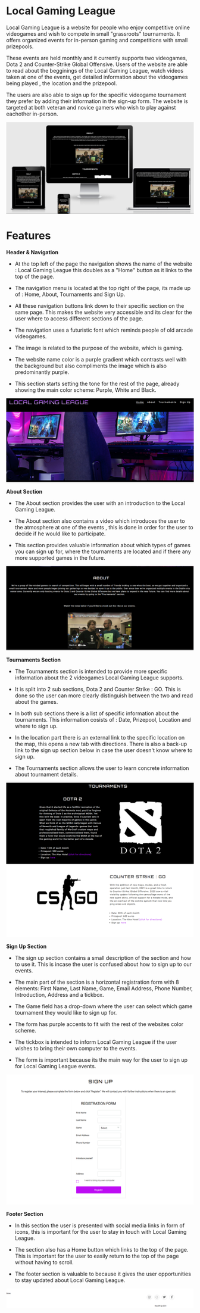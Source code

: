 # Local Gaming League
Local Gaming League is a website for people who enjoy competitive online videogames and wish to compete in small "grassroots" tournaments. It offers organized events for in-person gaming and competitions with small prizepools. 

These events are held monthly and it currently supports two videogames, Dota 2 and Counter-Strike Global Offensive.
Users of the website are able to read about the begginings of the Local Gaming League, watch videos taken at one of the events, get detailed information about the videogames being played , the location and the prizepool.

The users are also able to sign up for the specific videogame tournament they prefer by adding their information in the sign-up form. The website is targeted at both veteran and novice gamers who wish to play against eachother in-person.

![responsive](assets/css/images/responsive.PNG)


# Features


**Header & Navigation**

- At the top left of the page the navigation shows the name of the website : Local Gaming League this doubles as a "Home" button as it links to the top of the page. 

- The navigation menu is located at the top right of the page, its made up of : Home, About, Tournaments and Sign Up. 

- All these navigation buttons link down to their specific section on the same page. This makes the website very accessible and its clear for the user where to access different sections of the page.
- The navigation uses a futuristic font which reminds people of old arcade videogames.
- The image is related to the purpose of the website, which is gaming.
- The website name color is a purple gradient which contrasts well with the background but also compliments the image which is also predominantly purple.
- This section starts setting the tone for the rest of the page, already showing the main color scheme: Purple, White and Black.

![headernavigation](assets/css/images/headernavi.PNG)

**About Section**

- The About section provides the user with an introduction to the Local Gaming League.

- The About section also contains a video which introduces the user to the atmosphere at one of the events , this is done in order for the user to decide if he would like to participate.

- This section provides valuable information about which types of games you can sign up for, where the tournaments are located and if there any more supported games in the future.

![about](assets/css/images/aboutsection.PNG)

**Tournaments Section**

- The Tournaments section is intended to provide more specific information about the 2 videogames Local Gaming League supports.

- It is split into 2 sub sections, Dota 2 and Counter Strike : GO. This is done so the user can more clearly distinguish between the two and read about the games.

- In both sub sections there is a list of specific information about the tournaments. This information cosists of : Date, Prizepool, Location and where to sign up.

- In the location part there is an external link to the specific location on the map, this opens a new tab with directions. There is also a back-up link to the sign up section below in case the user doesn't know where to sign up.

- The Tournaments section allows the user to learn concrete information about tournament details.

![tournaments](assets/css/images/tournaments.PNG)

**Sign Up Section**

- The sign up section contains a small description of the section and how to use it. This is incase the user is confused about how to sign up to our events.

- The main part of the section is a horizontal registration form with 8 elements: First Name, Last Name, Game, Email Address, Phone Number, Introduction, Address and a tickbox.

- The Game field has a drop-down where the user can select which game tournament they would like to sign up for.

- The form has purple accents to fit with the rest of the websites color scheme.

- The tickbox is intended to inform Local Gaming League if the user wishes to bring their own computer to the events.

- The form is important because its the main way for the user to sign up for Local Gaming League events.

![signup](assets/css/images/signup.PNG)

**Footer Section**

- In this section the user is presented with social media links in form of icons, this is important for the user to stay in touch with Local Gaming League.

- The section also has a Home button which links to the top of the page. This is important for the user to easily return to the top of the page without having to scroll.

- The footer section is valuable to because it gives the user opportunities to stay updated about Local Gaming League.

![footer](assets/css/images/footer.PNG)
